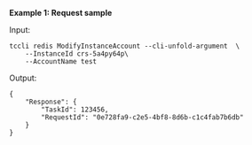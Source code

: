 **Example 1: Request sample**



Input: 

```
tccli redis ModifyInstanceAccount --cli-unfold-argument  \
    --InstanceId crs-5a4py64p\
    --AccountName test
```

Output: 
```
{
    "Response": {
        "TaskId": 123456,
        "RequestId": "0e728fa9-c2e5-4bf8-8d6b-c1c4fab7b6db"
    }
}
```

